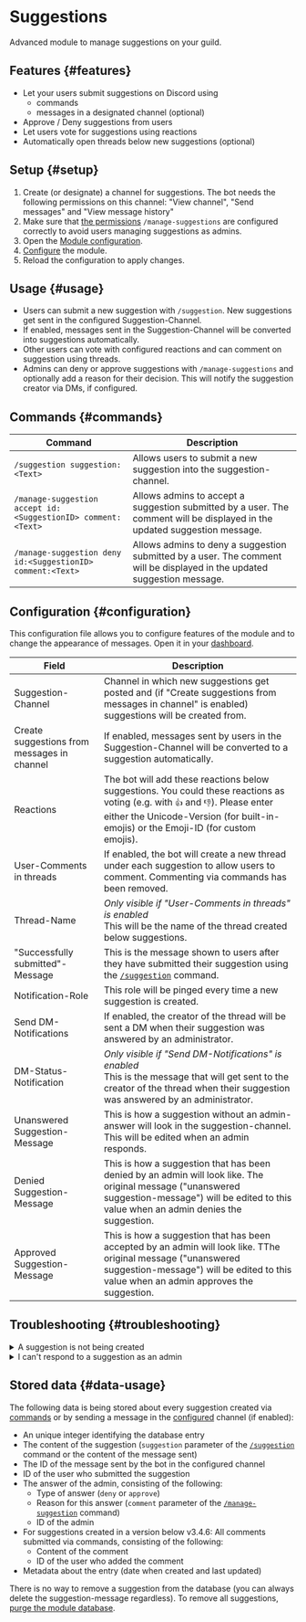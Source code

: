 # Suggestions

Advanced module to manage suggestions on your guild.

<ModuleOverview moduleName="suggestions" />

## Features {#features}

* Let your users submit suggestions on Discord using
    * commands
    * messages in a designated channel (optional)
* Approve / Deny suggestions from users
* Let users vote for suggestions using reactions
* Automatically open threads below new suggestions (optional)

## Setup {#setup}

1. Create (or designate) a channel for suggestions. The bot needs the following permissions on this channel: "View
   channel", "Send messages" and "View message history"
2. Make sure that [the permissions](./../../slash-commands) `/manage-suggestions` are configured correctly to avoid
   users managing suggestions
   as admins.
3. Open the [Module configuration](https://scnx.app/glink?page=bot/configuration?file=suggestions%7Cconfig).
4. [Configure](#configuration) the module.
5. Reload the configuration to apply changes.

## Usage {#usage}

* Users can submit a new suggestion with `/suggestion`. New suggestions get sent in the configured Suggestion-Channel.
* If enabled, messages sent in the Suggestion-Channel will be converted into suggestions automatically.
* Other users can vote with configured reactions and can comment on suggestion using threads.
* Admins can deny or approve suggestions with `/manage-suggestions` and optionally add a reason for their decision. This
  will notify the suggestion creator via DMs, if configured.

## Commands {#commands}

<SlashCommandExplanation />

| Command                                                      | Description                                                                                                                |
|--------------------------------------------------------------|----------------------------------------------------------------------------------------------------------------------------|
| `/suggestion suggestion:<Text>`                              | Allows users to submit a new suggestion into the suggestion-channel.                                                       |
| `/manage-suggestion accept id:<SuggestionID> comment:<Text>` | Allows admins to accept a suggestion submitted by a user. The comment will be displayed in the updated suggestion message. |
| `/manage-suggestion deny id:<SuggestionID> comment:<Text>`   | Allows admins to deny a suggestion submitted by a user. The comment will be displayed in the updated suggestion message.   |

## Configuration {#configuration}

This configuration file allows you to configure features of the module and to change the appearance of messages.
Open it in
your [dashboard](https://scnx.app/glink?page=bot/configuration?file=suggestions%7Cconfig).

| Field                                       | Description                                                                                                                                                                                                           |
|---------------------------------------------|-----------------------------------------------------------------------------------------------------------------------------------------------------------------------------------------------------------------------|
| Suggestion-Channel                          | Channel in which new suggestions get posted and (if "Create suggestions from messages in channel" is enabled) suggestions will be created from.                                                                       |
| Create suggestions from messages in channel | If enabled, messages sent by users in the Suggestion-Channel will be converted to a suggestion automatically.                                                                                                         |
| Reactions                                   | The bot will add these reactions below suggestions. You could these reactions as voting (e.g. with `👍` and `👎`). Please enter either the Unicode-Version (for built-in-emojis) or the Emoji-ID (for custom emojis). |
| User-Comments in threads                    | If enabled, the bot will create a new thread under each suggestion to allow users to comment. Commenting via commands has been removed.                                                                               |
| Thread-Name                                 | *Only visible if "User-Comments in threads" is enabled*<br/>This will be the name of the thread created below suggestions.                                                                                            |
| "Successfully submitted"-Message            | This is the message shown to users after they have submitted their suggestion using the [`/suggestion`](#commands) command.                                                                                           |
| Notification-Role                           | This role will be pinged every time a new suggestion is created.                                                                                                                                                      |
| Send DM-Notifications                       | If enabled, the creator of the thread will be sent a DM when their suggestion was answered by an administrator.                                                                                                       |
| DM-Status-Notification                      | *Only visible if "Send DM-Notifications" is enabled*<br/>This is the message that will get sent to the creator of the thread when their suggestion was answered by an administrator.                                  |
| Unanswered Suggestion-Message               | This is how a suggestion without an admin-answer will look in the suggestion-channel. This will be edited when an admin responds.                                                                                     |
| Denied Suggestion-Message                   | This is how a suggestion that has been denied by an admin will look like. The original message ("unanswered suggestion-message") will be edited to this value when an admin denies the suggestion.                    |
| Approved Suggestion-Message                 | This is how a suggestion that has been accepted by an admin will look like. TThe original message ("unanswered suggestion-message") will be edited to this value when an admin approves the suggestion.               |

## Troubleshooting {#troubleshooting}

<details>
<summary>A suggestion is not being created</summary>
Please check the following:
<ul>
    <li>Make sure the "Unanswered Suggestion-Message", "Denied Suggestion-Message" and "Approved Suggestion-Message" fields are correctly configured.</li>
    <li>Make sure the bot has the required permissions on the suggestion channel: "View channel", "Send messages" and "View message history".</li>
    <li>Make sure the configured Ping-Roles are correct (or the field is empty).</li>
    <li>Make sure the Thread-Name is shorter than 100 characters.</li>
    <li>Make sure that reactions are in the proper Unicode-Format (if you are using a built-in-emoji) or the Discord-Emoji-Format (for custom emojis).</li>
    <li>If you are using the "Create suggestions from messages in channel" feature, please make sure the bot has permissions to "Manage messages".</li>
</ul>
</details>

<details>
    <summary>I can't respond to a suggestion as an admin</summary>
Please check the following:
<ul>
    <li>Make sure the "Denied Suggestion-Message" and "Approved Suggestion-Message" fields are correctly configured.</li>
    <li>Make sure the bot has the required permissions on the suggestion channel: "View channel", "Send messages" and "View message history".</li>
    <li>Make sure that the suggestion hasn't been answered by an admin yet. If you didn't <a href="./../../slash-commands">set up the permissions</a> for <code>/manage-suggestion</code>, a user might have been able to respond to the suggestion as an admin.</li>
</ul>
</details>

## Stored data {#data-usage}

The following data is being stored about every suggestion created via [commands](#commands) or by sending a message in
the [configured](#configuration) channel (if enabled):

* An unique integer identifying the database entry
* The content of the suggestion (`suggestion` parameter of the [`/suggestion`](#commands) command or the content of the
  message sent)
* The ID of the message sent by the bot in the configured channel
* ID of the user who submitted the suggestion
* The answer of the admin, consisting of the following:
    * Type of answer (`deny` or `approve`)
    * Reason for this answer (`comment` parameter of the [`/manage-suggestion`](#commands) command)
    * ID of the admin
* For suggestions created in a version below v3.4.6: All comments submitted via commands, consisting of the following:
    * Content of the comment
    * ID of the user who added the comment
* Metadata about the entry (date when created and last updated)

There is no way to remove a suggestion from the database (you can always delete the suggestion-message regardless). To
remove all suggestions, [purge the module database](./../../additional-features#reset-module-database).